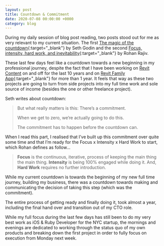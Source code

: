 ```yaml
---
layout: post
title: Countdown & Commitment
date: 2020-07-08 00:00:00 +0000
category: blog
---
```


During my daily session of blog post reading, two posts stood out for me as very relevant to my current situation. The first [The magic of the countdown](https://seths.blog/2020/07/the-magic-of-the-countdown){:target="_blank"} by Seth Godin and the second [Focus, intensity, hard work, and inevitability](https://alearningaday.blog/2020/07/08/focus-intensity-hard-work-and-inevitability){:target="_blank"} by Rohan Rajiv.

These last few days feel like a countdown towards a new beginning in my professional journey, despite the fact that I have been working on [Revit Content](https://revit-content.com) on and off for the last 10 years and on [Revit Family App](https://revitfamily.app){:target="_blank"} for more than 1 year. It feels that way as these two projects are going to turn from side projects into my full time work and sole source of income (besides the one or other freelance project).

Seth writes about countdown:
> But what really matters is this: There’s a commitment.
> 
> When we get to zero, we’re actually going to do this.
> 
> The commitment has to happen before the countdown can.

When I read this part, I realised that I’ve built up this commitment over quite some time and that I’m ready for the Focus x Intensity x Hard Work to start, which Rohan defines as follow...

> **Focus** is the continuous, iterative, process of keeping the main thing the main thing. **Intensity** is being 100% engaged while doing it. And, **Hard Work** requires no further introduction.

While my current countdown is towards the beginning of my new full time journey, building my business, there was a countdown towards making and communicating the decision of taking this step (which was the commitment). 

The entire process of getting ready and finally doing it, took almost a year, including the final hand over and transition out of my CTO role.

While my full focus during the last few days has still been to do my very best work as iOS & Ruby Developer for the NYC startup, the mornings and evenings are dedicated to working through the status quo of my own products and breaking down the first project in order to fully focus on execution from Monday next week.